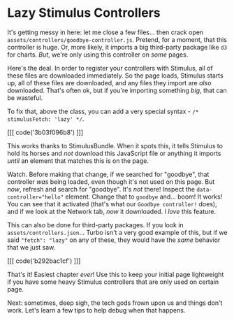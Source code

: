 # Lazy Stimulus Controllers

It's getting messy in here: let me close a few files... then crack open
`assets/controllers/goodbye-controller.js`. Pretend, for a moment, that this
controller is huge. Or, more likely, it imports a big third-party package
like `d3` for charts. *But*, we're only using this controller on *some* pages.

Here's the deal. In order to register your controllers with Stimulus, all of these
files are downloaded immediately. So the page loads, Stimulus starts up, all of these
files are downloaded, and any files they import are *also* downloaded. That's often
ok, but if you're importing something *big*, that can be wasteful.

To fix that, above the class, you can add a very special syntax -
`/* stimulusFetch: 'lazy' */`.

[[[ code('3b03f096b8') ]]]

This works thanks to StimulusBundle. When it spots this, it tells Stimulus to
hold its horses and *not* download this JavaScript file or anything it imports
*until* an element that matches this is on the page.

Watch. Before making that change, if we searched for "goodbye", that controller *was*
being loaded, even though it's not used on this page. But *now*, refresh and search
for "goodbye". It's *not* there! Inspect the
`data-controller="hello"` element. Change that to `goodbye` and... boom! It works!
You can see that it activated (that's what our `Goodbye controller!` does), and if
we look at the Network tab, *now* it downloaded. I *love* this feature.

This can also be done for third-party packages. If you look in
`assets/controllers.json`... Turbo isn't a very good example of this, but if we
said `"fetch": "lazy"` on any of these, they would have the *same* behavior that
we just saw.

[[[ code('b292bac1cf') ]]]

That's it! Easiest chapter *ever*! Use this to keep your initial page lightweight
if you have some heavy Stimulus controllers that are only used on certain page.

Next: sometimes, deep sigh, the tech gods frown upon us and things don't work.
Let's learn a few tips to help debug when that happens.
